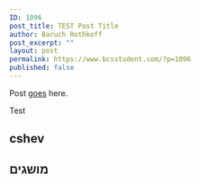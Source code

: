 ```yaml
---
ID: 1096
post_title: TEST Post Title
author: Baruch Rothkoff
post_excerpt: ""
layout: post
permalink: https://www.bcsstudent.com/?p=1096
published: false
---
```

<!-- wp:paragraph -->
<p>Post <a href="###test">goes</a> here.</p>
<!-- /wp:paragraph -->

<!-- wp:paragraph -->
<p>Test</p>
<h2>cshev</h2>
<!-- /wp:paragraph -->
<h2>מושגים</h2>